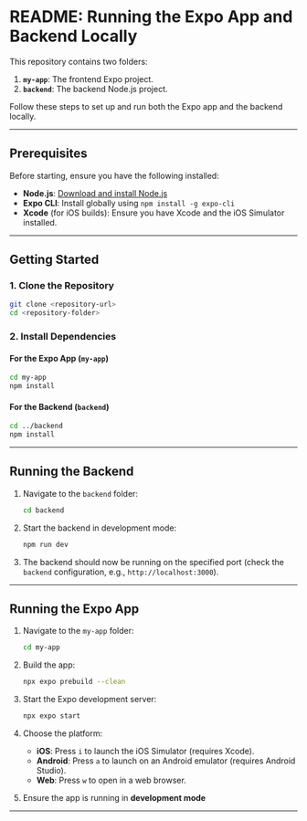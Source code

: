 # README: Running the Expo App and Backend Locally

This repository contains two folders:

1. **`my-app`**: The frontend Expo project.
2. **`backend`**: The backend Node.js project.

Follow these steps to set up and run both the Expo app and the backend locally.

---

## Prerequisites

Before starting, ensure you have the following installed:

- **Node.js**: [Download and install Node.js](https://nodejs.org/)
- **Expo CLI**: Install globally using `npm install -g expo-cli`
- **Xcode** (for iOS builds): Ensure you have Xcode and the iOS Simulator installed.

---

## Getting Started

### 1. Clone the Repository

```bash
git clone <repository-url>
cd <repository-folder>
```

### 2. Install Dependencies

#### For the Expo App (`my-app`)

```bash
cd my-app
npm install
```

#### For the Backend (`backend`)

```bash
cd ../backend
npm install
```

---

## Running the Backend

1. Navigate to the `backend` folder:
   ```bash
   cd backend
   ```
2. Start the backend in development mode:
   ```bash
   npm run dev
   ```
3. The backend should now be running on the specified port (check the `backend` configuration, e.g., `http://localhost:3000`).

---

## Running the Expo App

1. Navigate to the `my-app` folder:
   ```bash
   cd my-app
   ```
2. Build the app:
   ```bash
   npx expo prebuild --clean
   ```
3. Start the Expo development server:
   ```bash
   npx expo start
   ```
3. Choose the platform:
   - **iOS**: Press `i` to launch the iOS Simulator (requires Xcode).
   - **Android**: Press `a` to launch on an Android emulator (requires Android Studio).
   - **Web**: Press `w` to open in a web browser.

4. Ensure the app is running in **development mode**

---